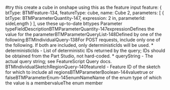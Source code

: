 #try this
create a cube in onshape using this as the feature input feature: { btType: BTMFeature-134, featureType: cube, name: Cube 2, parameters: [ { btType: BTMParameterQuantity-147, expression: 2 in, parameterId: sideLength } ], use these up-to-date bttypes Parameter typeFieldDescriptionBTMParameterQuantity-147expressionDefines the value for the parameterBTMParameterQueryList-148Defined by one of the following:BTMIndividualQuery-138For POST requests, include only one of the following. If both are included, only deterministicIds will be used. * deterministicIds - List of deterministic IDs returned by the query; IDs should be obtained from the Part Studio, not hard-coded. * queryString - The actual query string; see FeatureScript Query docs. BTMIndividualSketchRegionQuery-140featureId - Feature ID of the sketch for which to include all regionsBTMParameterBoolean-144valuetrue or falseBTMParameterEnum-145enumNameName of the enum type of which the value is a membervalueThe enum member
